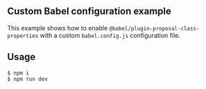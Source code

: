 ## Custom Babel configuration example

This example shows how to enable `@babel/plugin-proposal-class-properties` with a custom `babel.config.js` configuration file.

## Usage

```
$ npm i
$ npm run dev
```